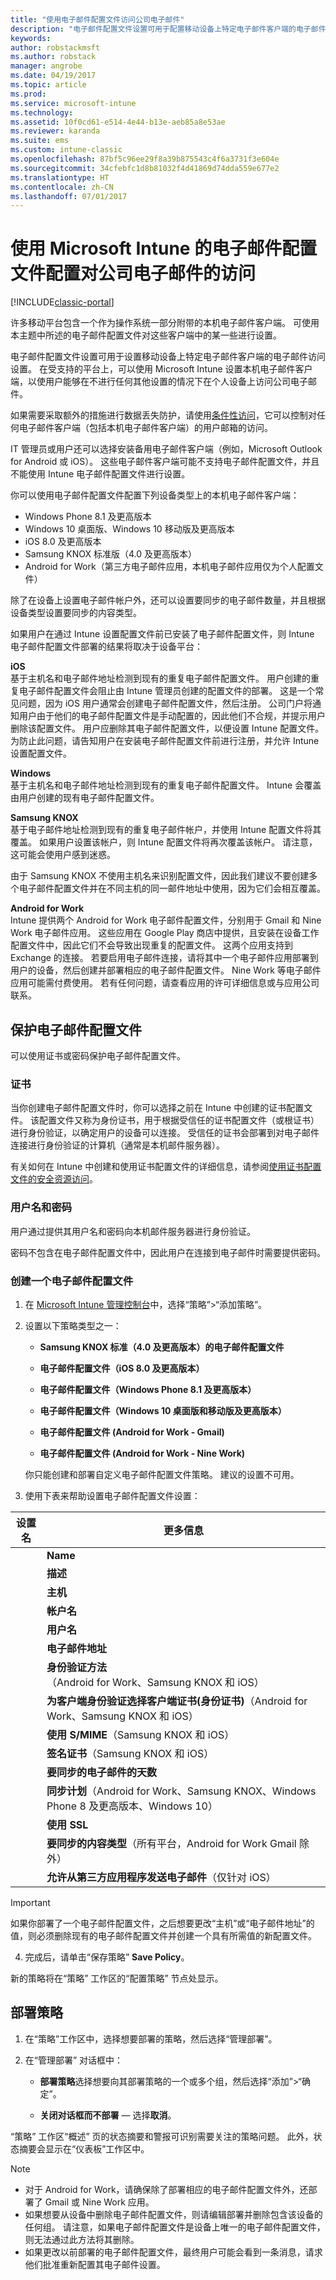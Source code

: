 ```yaml
---
title: "使用电子邮件配置文件访问公司电子邮件"
description: "电子邮件配置文件设置可用于配置移动设备上特定电子邮件客户端的电子邮件访问设置。"
keywords: 
author: robstackmsft
ms.author: robstack
manager: angrobe
ms.date: 04/19/2017
ms.topic: article
ms.prod: 
ms.service: microsoft-intune
ms.technology: 
ms.assetid: 10f0cd61-e514-4e44-b13e-aeb85a8e53ae
ms.reviewer: karanda
ms.suite: ems
ms.custom: intune-classic
ms.openlocfilehash: 87bf5c96ee29f8a39b875543c4f6a3731f3e604e
ms.sourcegitcommit: 34cfebfc1d8b81032f4d41869d74dda559e677e2
ms.translationtype: HT
ms.contentlocale: zh-CN
ms.lasthandoff: 07/01/2017
---
```

# <a name="configure-access-to-corporate-email-using-email-profiles-with-microsoft-intune"></a>使用 Microsoft Intune 的电子邮件配置文件配置对公司电子邮件的访问

[!INCLUDE[classic-portal](../includes/classic-portal.md)]

许多移动平台包含一个作为操作系统一部分附带的本机电子邮件客户端。 可使用本主题中所述的电子邮件配置文件对这些客户端中的某一些进行设置。

电子邮件配置文件设置可用于设置移动设备上特定电子邮件客户端的电子邮件访问设置。 在受支持的平台上，可以使用 Microsoft Intune 设置本机电子邮件客户端，以使用户能够在不进行任何其他设置的情况下在个人设备上访问公司电子邮件。

如果需要采取额外的措施进行数据丢失防护，请使用[条件性访问](restrict-access-to-email-and-o365-services-with-microsoft-intune.md)，它可以控制对任何电子邮件客户端（包括本机电子邮件客户端）的用户邮箱的访问。

IT 管理员或用户还可以选择安装备用电子邮件客户端（例如，Microsoft Outlook for Android 或 iOS）。 这些电子邮件客户端可能不支持电子邮件配置文件，并且不能使用 Intune 电子邮件配置文件进行设置。  

你可以使用电子邮件配置文件配置下列设备类型上的本机电子邮件客户端：
-   Windows Phone 8.1 及更高版本
-   Windows 10 桌面版、Windows 10 移动版及更高版本
-   iOS 8.0 及更高版本
-   Samsung KNOX 标准版（4.0 及更高版本）
-   Android for Work（第三方电子邮件应用，本机电子邮件应用仅为个人配置文件）

除了在设备上设置电子邮件帐户外，还可以设置要同步的电子邮件数量，并且根据设备类型设置要同步的内容类型。

如果用户在通过 Intune 设置配置文件前已安装了电子邮件配置文件，则 Intune 电子邮件配置文件部署的结果将取决于设备平台：

**iOS**<br>基于主机名和电子邮件地址检测到现有的重复电子邮件配置文件。 用户创建的重复电子邮件配置文件会阻止由 Intune 管理员创建的配置文件的部署。 这是一个常见问题，因为 iOS 用户通常会创建电子邮件配置文件，然后注册。 公司门户将通知用户由于他们的电子邮件配置文件是手动配置的，因此他们不合规，并提示用户删除该配置文件。 用户应删除其电子邮件配置文件，以便设置 Intune 配置文件。 为防止此问题，请告知用户在安装电子邮件配置文件前进行注册，并允许 Intune 设置配置文件。

**Windows**<br>基于主机名和电子邮件地址检测到现有的重复电子邮件配置文件。 Intune 会覆盖由用户创建的现有电子邮件配置文件。

**Samsung KNOX**<br>基于电子邮件地址检测到现有的重复电子邮件帐户，并使用 Intune 配置文件将其覆盖。 如果用户设置该帐户，则 Intune 配置文件将再次覆盖该帐户。 请注意，这可能会使用户感到迷惑。

由于 Samsung KNOX 不使用主机名来识别配置文件，因此我们建议不要创建多个电子邮件配置文件并在不同主机的同一邮件地址中使用，因为它们会相互覆盖。

**Android for Work**<br>Intune 提供两个 Android for Work 电子邮件配置文件，分别用于 Gmail 和 Nine Work 电子邮件应用。 这些应用在 Google Play 商店中提供，且安装在设备工作配置文件中，因此它们不会导致出现重复的配置文件。 这两个应用支持到 Exchange 的连接。 若要启用电子邮件连接，请将其中一个电子邮件应用部署到用户的设备，然后创建并部署相应的电子邮件配置文件。 Nine Work 等电子邮件应用可能需付费使用。 若有任何问题，请查看应用的许可详细信息或与应用公司联系。

## <a name="secure-email-profiles"></a>保护电子邮件配置文件
可以使用证书或密码保护电子邮件配置文件。

### <a name="certificates"></a>证书
当你创建电子邮件配置文件时，你可以选择之前在 Intune 中创建的证书配置文件。 该配置文件又称为身份证书，用于根据受信任的证书配置文件（或根证书）进行身份验证，以确定用户的设备可以连接。 受信任的证书会部署到对电子邮件连接进行身份验证的计算机（通常是本机邮件服务器）。

有关如何在 Intune 中创建和使用证书配置文件的详细信息，请参阅[使用证书配置文件的安全资源访问](secure-resource-access-with-certificate-profiles.md)。

### <a name="user-name-and-password"></a>用户名和密码
用户通过提供其用户名和密码向本机邮件服务器进行身份验证。

密码不包含在电子邮件配置文件中，因此用户在连接到电子邮件时需要提供密码。

### <a name="create-an-email-profile"></a>创建一个电子邮件配置文件

1.  在 [Microsoft Intune 管理控制台](https://manage.microsoft.com)中，选择“策略”&gt;“添加策略”。

2.  设置以下策略类型之一：

    -   **Samsung KNOX 标准（4.0 及更高版本）的电子邮件配置文件**

    -   **电子邮件配置文件（iOS 8.0 及更高版本）**

    -   **电子邮件配置文件（Windows Phone 8.1 及更高版本）**

    -   **电子邮件配置文件（Windows 10 桌面版和移动版及更高版本）**

    -   **电子邮件配置文件 (Android for Work - Gmail)**

    -   **电子邮件配置文件 (Android for Work - Nine Work)**

    你只能创建和部署自定义电子邮件配置文件策略。 建议的设置不可用。

3.  使用下表来帮助设置电子邮件配置文件设置：

|设置名 | 更多信息|
| ----------- | --------------- |
    |**Name**|电子邮件配置文件的唯一名称。|
    |**描述**|可帮助你识别此配置文件的说明。|
    |**主机**|托管本机电子邮件服务的公司服务器的主机名。|
    |**帐户名**|电子邮件帐户的显示名称，因为它将在用户的设备上显示。|
    |**用户名**|这是 Active Directory (AD) 或 Azure AD 中的属性，将用于生成此电子邮件配置文件的用户名。 选择主 SMTP 地址，例如 *user1@contoso.com* 或用户主体名称（如 *user1* 或 *user1@contoso.com*）。|
    |**电子邮件地址**|每个设备上用户电子邮件地址的生成方式。 选择“主 SMTP 地址”以使用主 SMTP 地址登录到 Exchange，或使用“用户主体名称”以使用完整主体名称作为电子邮件地址。|
    |**身份验证方法**（Android for Work、Samsung KNOX 和 iOS）|选择“用户名和密码”或“证书”作为电子邮件配置文件所用的身份验证方法。|
    |**为客户端身份验证选择客户端证书(身份证书)**（Android for Work、Samsung KNOX 和 iOS）|请选择之前创建的、将用于对 Exchange 连接进行身份验证的客户端 SCEP 证书。 有关如何在 Intune 中使用证书配置文件的详细信息，请参阅[使用证书配置文件的安全资源访问](secure-resource-access-with-certificate-profiles.md)。 仅当身份验证方法为“证书”时才会显示此选项。|
    |**使用 S/MIME**（Samsung KNOX 和 iOS）|使用 S/MIME 签名发送传出的电子邮件。|
    |**签名证书**（Samsung KNOX 和 iOS）|选择将用于签署发送电子邮件的签名证书。 仅当你选择**使用 S/MIME**时才会显示此选项。|
    |**要同步的电子邮件的天数**|你想要同步的电子邮件的天数，或选择“无限制”以同步所有可用的电子邮件。|
    |**同步计划**（Android for Work、Samsung KNOX、Windows Phone 8 及更高版本、Windows 10）|选择设备同步 Exchange Server 的数据所依据的计划。 你还可以选择“在邮件到达时”（在邮件到达时同步数据），或选择“手动”（设备用户必须启动同步）。|
    |**使用 SSL**|发送电子邮件、接收电子邮件以及与 Exchange Server 通信时，请使用安全套接字层 (SSL) 通信。 对于运行 Samsung KNOX 4.0 或更高版本的设备，必须导出 Exchange Server 的 SSL 证书并将其部署为 Intune 中的 Android 可信证书配置文件。 如果此证书通过其他方式安装在 Exchange Server 上，则 Intune 不支持对其进行访问。|
    |**要同步的内容类型**（所有平台，Android for Work Gmail 除外）|请选择想要同步到设备的内容类型。|
    |**允许从第三方应用程序发送电子邮件**（仅针对 iOS）|允许用户选择此配置文件作为用于发送电子邮件的默认帐户，并允许第三方应用程序在本机电子邮件应用中打开电子邮件，例如，将文件附加到电子邮件。|

> [!IMPORTANT]
>
> 如果你部署了一个电子邮件配置文件，之后想要更改“主机”或“电子邮件地址”的值，则必须删除现有的电子邮件配置文件并创建一个具有所需值的新配置文件。

4.  完成后，请单击“保存策略” **Save Policy**。

新的策略将在“策略”  工作区的“配置策略”  节点处显示。

## <a name="deploy-the-policy"></a>部署策略

1.  在“策略”工作区中，选择想要部署的策略，然后选择“管理部署”。

2.  在“管理部署”  对话框中：

    -   **部署策略**选择想要向其部署策略的一个或多个组，然后选择“添加”&gt;“确定”。

    -   **关闭对话框而不部署** — 选择**取消**。

“策略”  工作区“概述”  页的状态摘要和警报可识别需要关注的策略问题。 此外，状态摘要会显示在“仪表板”工作区中。

> [!NOTE]
> - 对于 Android for Work，请确保除了部署相应的电子邮件配置文件外，还部署了 Gmail 或 Nine Work 应用。
> - 如果想要从设备中删除电子邮件配置文件，则请编辑部署并删除包含该设备的任何组。 请注意，如果电子邮件配置文件是设备上唯一的电子邮件配置文件，则无法通过此方法将其删除。
> - 如果更改以前部署的电子邮件配置文件，最终用户可能会看到一条消息，请求他们批准重新配置其电子邮件设置。
